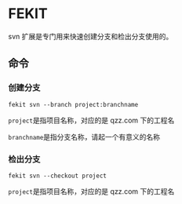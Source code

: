 FEKIT
=====================

svn 扩展是专门用来快速创建分支和检出分支使用的。 

## 命令 ##

### 创建分支 ###

    fekit svn --branch project:branchname

`project`是指项目名称，对应的是 qzz.com 下的工程名

`branchname`是指分支名称，请起一个有意义的名称


### 检出分支 ###

    fekit svn --checkout project

`project`是指项目名称，对应的是 qzz.com 下的工程名


